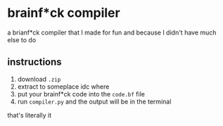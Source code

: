 # brainf*ck compiler
a brianf*ck compiler that I made for fun and because I didn't have much else to do

## instructions
1. download `.zip`
2. extract to someplace idc where
3. put your brainf*ck code into the `code.bf` file
4. run `compiler.py` and the output will be in the terminal

that's literally it
